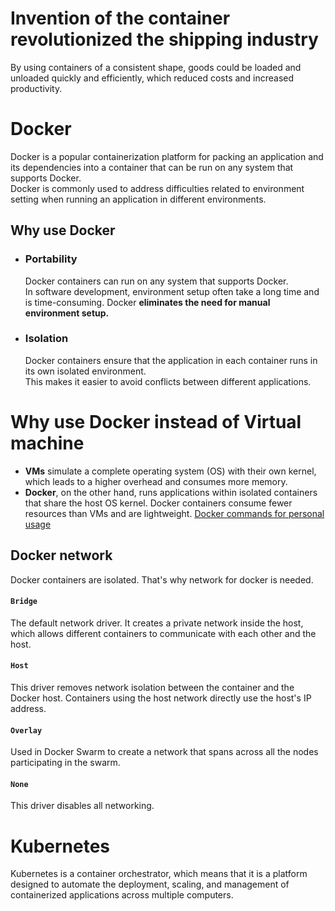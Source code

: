 # Invention of the container revolutionized the shipping industry
By using containers of a consistent shape, goods could be loaded and unloaded quickly and efficiently, which reduced costs and increased productivity.<br>

# Docker
Docker is a popular containerization platform for packing an application and its dependencies into a container that can be run on any system that supports Docker.<br>
Docker is commonly used to address difficulties related to environment setting when running an application in different environments.<br>
## Why use Docker
- ### Portability
  Docker containers can run on any system that supports Docker.<br>
  In software development, environment setup often take a long time and is time-consuming. Docker **eliminates the need for manual environment setup.**<br>
- ### Isolation
  Docker containers ensure that the application in each container runs in its own isolated environment.<br>
  This makes it easier to avoid conflicts between different applications.
   
# Why use Docker instead of Virtual machine
- **VMs** simulate a complete operating system (OS) with their own kernel, which leads to a higher overhead and consumes more memory.
- **Docker**, on the other hand, runs applications within isolated containers that share the host OS kernel. Docker containers consume fewer resources than VMs and are lightweight.
[Docker commands for personal usage](https://github.com/vacu9708/Tools-etc/blob/main/Containerization/Docker.md)

## Docker network
Docker containers are isolated. That's why network for docker is needed.
#### `Bridge`
The default network driver. It creates a private network inside the host, which allows different containers to communicate with each other and the host.
#### `Host`
This driver removes network isolation between the container and the Docker host. Containers using the host network directly use the host's IP address.
#### `Overlay`
Used in Docker Swarm to create a network that spans across all the nodes participating in the swarm.
#### `None`
This driver disables all networking.


# Kubernetes
Kubernetes is a container orchestrator, which means that it is a platform designed to automate the deployment, scaling, and management of containerized applications across multiple computers.
  
